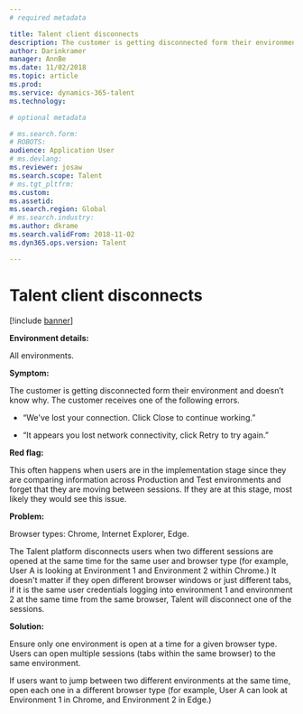 ```yaml
---
# required metadata

title: Talent client disconnects
description: The customer is getting disconnected form their environment and doesn’t know why.
author: Darinkramer
manager: AnnBe
ms.date: 11/02/2018
ms.topic: article
ms.prod: 
ms.service: dynamics-365-talent
ms.technology: 

# optional metadata

# ms.search.form: 
# ROBOTS: 
audience: Application User
# ms.devlang: 
ms.reviewer: josaw
ms.search.scope: Talent
# ms.tgt_pltfrm: 
ms.custom: 
ms.assetid: 
ms.search.region: Global
# ms.search.industry: 
ms.author: dkrame
ms.search.validFrom: 2018-11-02
ms.dyn365.ops.version: Talent

---
```


# Talent client disconnects

[!include [banner](includes/banner.md)]

**Environment details:** 

All environments.
 

**Symptom:** 

The customer is getting disconnected form their environment and doesn’t know why. The customer receives one of the following errors.

-   “We've lost your connection. Click Close to continue working.”

-   “It appears you lost network connectivity, click Retry to try again.”

**Red flag:**

This often happens when users are in the implementation stage since they are
comparing information across Production and Test environments and forget that
they are moving between sessions. If they are at this stage, most likely they
would see this issue.
   

**Problem:** 

Browser types: Chrome, Internet Explorer, Edge.

The Talent platform disconnects users when two different sessions are opened at
the same time for the same user and browser type (for example, User A is looking at
Environment 1 and Environment 2 within Chrome.) It doesn't matter if they open different browser windows or just different tabs, if it is the same user
credentials logging into environment 1 and environment 2 at the same time from
the same browser, Talent will disconnect one of the sessions.

**Solution:** 

Ensure only one environment is open at a time for a given browser type. Users
can open multiple sessions (tabs within the same browser) to the same
environment.

If users want to jump between two different environments at the same time, open
each one in a different browser type (for example, User A can look at Environment 1 in
Chrome, and Environment 2 in Edge.)
